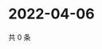 # 2022-04-06

共 0 条

<!-- BEGIN WEIBO -->
<!-- 最后更新时间 Wed Apr 06 2022 02:01:18 GMT+0800 (China Standard Time) -->

<!-- END WEIBO -->
